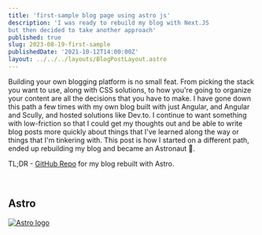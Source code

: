 ```yaml
---
title: 'first-sample blog page using astro js'
description: 'I was ready to rebuild my blog with Next.JS
but then decided to take another approach'
published: true
slug: 2023-08-19-first-sample
publishedDate: '2021-10-12T14:00:00Z'
layout: ../../../layouts/BlogPostLayout.astro
---
```


Building your own blogging platform is no small feat. From picking the stack you want to use, along with CSS solutions, to how you're going to organize your content are all the decisions that you have to make. I have gone down this path a few times with my own blog built with just Angular, and Angular and Scully, and hosted solutions like Dev.to. I continue to want something with low-friction so that I could get my thoughts out and be able to write blog posts more quickly about things that I've learned along the way or things that I'm tinkering with. This post is how I started on a different path, ended up rebuilding my blog and became an Astronaut 🚀.

TL;DR - [GitHub Repo](https://github.com/vathsa-hebbar/astro-blog) for my blog rebuilt with Astro.

<br/>

## Astro

<div class="flex justify-center">
  <a href="https://astro.build" title="Astro logo" target="_blank">
    <img src="/assets/astro-logo.jpg" title="Astro logo" />
  </a>
</div>



